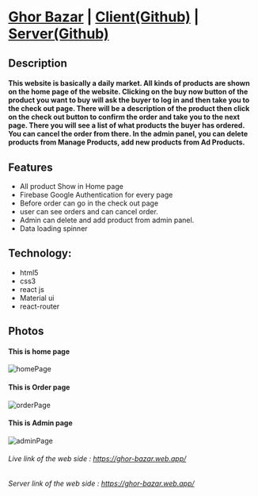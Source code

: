# [Ghor Bazar](https://ghor-bazar.web.app/) | [Client(Github)](https://github.com/AbulBashar38/ghor-bazar-client) | [Server(Github)](https://github.com/AbulBashar38/ghor-bazar-server) 

## Description
#### This website is basically a daily market. All kinds of products are shown on the home page of the website. Clicking on the buy now button of the product you want to buy will ask the buyer to log in and then take you to the check out page. There will be a description of the product then click on the check out button to confirm the order and take you to the next page. There you will see a list of what products the buyer has ordered. You can cancel the order from there. In the admin panel, you can delete products from Manage Products, add new products from Ad Products.

## Features
* All product Show in Home page
* Firebase Google Authentication for every page
* Before order can go in the check out page
* user can see orders and can cancel order.
* Admin can delete and add product from admin panel.
* Data loading spinner

## Technology:
* html5
* css3
* react js
* Material ui
* react-router
## Photos
#### This is home page
![homePage](homePage.png)
#### This is Order page
![orderPage](orderPage.png)
#### This is Admin page
![adminPage](adminPage.png)

###### Live link of the web side : https://ghor-bazar.web.app/
###### Server link of the web side : https://ghor-bazar.web.app/

